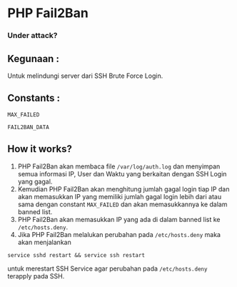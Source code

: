 # PHP Fail2Ban

### Under attack?


## Kegunaan :
Untuk melindungi server dari SSH Brute Force Login.

## Constants :
`MAX_FAILED` 


`FAIL2BAN_DATA`


## How it works?
1. PHP Fail2Ban akan membaca file `/var/log/auth.log` dan menyimpan semua informasi IP, User dan Waktu yang berkaitan dengan SSH Login yang gagal.
2. Kemudian PHP Fail2Ban akan menghitung jumlah gagal login tiap IP dan akan memasukkan IP yang memiliki jumlah gagal login lebih dari atau sama dengan constant `MAX_FAILED` dan akan memasukkannya ke dalam banned list.
3. PHP Fail2Ban akan memasukkan IP yang ada di dalam banned list ke `/etc/hosts.deny`.
4. Jika PHP Fail2Ban melalukan perubahan pada `/etc/hosts.deny` maka akan menjalankan
```shell
service sshd restart && service ssh restart
```
untuk merestart SSH Service agar perubahan pada `/etc/hosts.deny` terapply pada SSH.